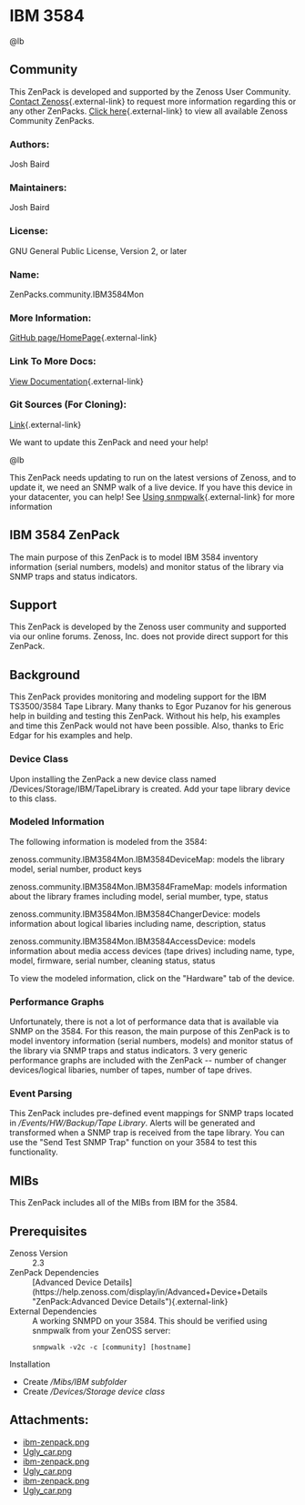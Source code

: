 # IBM 3584

@lb[](img/zenpack-ibm-zenpack.png)

## Community

This ZenPack is developed and supported by the Zenoss User Community.
[Contact Zenoss](https://tryit.zenoss.com/zenpack-contact/){.external-link} to
request more information regarding this or any other ZenPacks. [Click here](https://zenoss.com/product/zenpacks?f%5B0%5D=im_field_zenpack_category:1021){.external-link} to
view all available Zenoss Community ZenPacks.

### Authors:

Josh Baird

### Maintainers:

Josh Baird

### License:

GNU General Public License, Version 2, or later

### Name:

ZenPacks.community.IBM3584Mon

### More Information:

[GitHub page/HomePage](https://github.com/zenoss/ZenPacks.community.IBM3584Mon){.external-link}

### Link To More Docs:

[View Documentation](http://community.zenoss.org/docs/DOC-3577){.external-link}

### Git Sources (For Cloning):

[Link](https://github.com/zenoss/ZenPacks.community.IBM3584Mon.git){.external-link}

We want to update this ZenPack and need your help!

@lb[](img/zenpack-ugly_car.png)

This ZenPack needs updating to run on the latest versions of Zenoss, and
to update it, we need an SNMP walk of a live device. If you have this
device in your datacenter, you can help! See [Using snmpwalk](https://help.zenoss.com/Using_snmpwalk "Using snmpwalk"){.external-link} for
more information

## IBM 3584 ZenPack

The main purpose of this ZenPack is to model IBM 3584 inventory
information (serial numbers, models) and monitor status of the library
via SNMP traps and status indicators.

## Support

This ZenPack is developed by the Zenoss user community and supported via
our online forums. Zenoss, Inc. does not provide direct support for this
ZenPack.

## Background

This ZenPack provides monitoring and modeling support for the IBM
TS3500/3584 Tape Library. Many thanks to Egor Puzanov for his generous
help in building and testing this ZenPack. Without his help, his
examples and time this ZenPack would not have been possible. Also,
thanks to Eric Edgar for his examples and help.

### Device Class

Upon installing the ZenPack a new device class named
/Devices/Storage/IBM/TapeLibrary is created. Add your tape library
device to this class.

### Modeled Information

The following information is modeled from the 3584:

zenoss.community.IBM3584Mon.IBM3584DeviceMap:   models the library model, serial number, product keys

zenoss.community.IBM3584Mon.IBM3584FrameMap:   models information about the library frames including model, serial
    mumber, type, status

zenoss.community.IBM3584Mon.IBM3584ChangerDevice:   models information about logical libaries including name,
    description, status

zenoss.community.IBM3584Mon.IBM3584AccessDevice:   models information about media access devices (tape drives)
    including name, type, model, firmware, serial number, cleaning
    status, status

To view the modeled information, click on the "Hardware" tab of the
device.

### Performance Graphs

Unfortunately, there is not a lot of performance data that is available
via SNMP on the 3584. For this reason, the main purpose of this ZenPack
is to model inventory information (serial numbers, models) and monitor
status of the library via SNMP traps and status indicators. 3 very
generic performance graphs are included with the ZenPack -- number of
changer devices/logical libaries, number of tapes, number of tape
drives.

### Event Parsing

This ZenPack includes pre-defined event mappings for SNMP traps located
in */Events/HW/Backup/Tape Library*. Alerts will be generated and
transformed when a SNMP trap is received from the tape library. You can
use the "Send Test SNMP Trap" function on your 3584 to test this
functionality.

## MIBs

This ZenPack includes all of the MIBs from IBM for the 3584.

## Prerequisites

<dl markdown="1">
<dt markdown="1">
Zenoss Version
</dt>
<dd markdown="1">
2.3
</dd>
<dt markdown="1">
ZenPack Dependencies
</dt>
<dd markdown="1">
[Advanced Device Details](https://help.zenoss.com/display/in/Advanced+Device+Details "ZenPack:Advanced Device Details"){.external-link}
</dd>
<dt markdown="1">
External Dependencies
</dt>
<dd markdown="1">
A working SNMPD on your 3584. This should be verified using snmpwalk
from your ZenOSS server:

    snmpwalk -v2c -c [community] [hostname]

</dd>
<dt markdown="1">
Installation
</dt>
</dl>

-   Create */Mibs/IBM subfolder*
-   Create */Devices/Storage device class*

## Attachments:

-   [ibm-zenpack.png](img/zenpack-ibm-zenpack.png)
-   [Ugly_car.png](img/zenpack-ugly_car.png)
-   [ibm-zenpack.png](img/zenpack-ibm-zenpack.png)
-   [Ugly_car.png](img/zenpack-ugly_car.png)
-   [ibm-zenpack.png](img/zenpack-ibm-zenpack.png)
-   [Ugly_car.png](img/zenpack-ugly_car.png)

